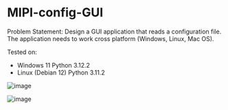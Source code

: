 # MIPI-config-GUI

Problem Statement:
Design a GUI application that reads a configuration file. The application needs to work cross platform (Windows, Linux, Mac OS).

Tested on:
- Windows 11 Python 3.12.2
- Linux (Debian 12) Python 3.11.2

![image](https://github.com/user-attachments/assets/e51aa0ca-d869-4bc9-8867-cd4f6549195a)

![image](https://github.com/user-attachments/assets/9f4bb57f-b1e1-442d-8023-a5174ca6af6a)

